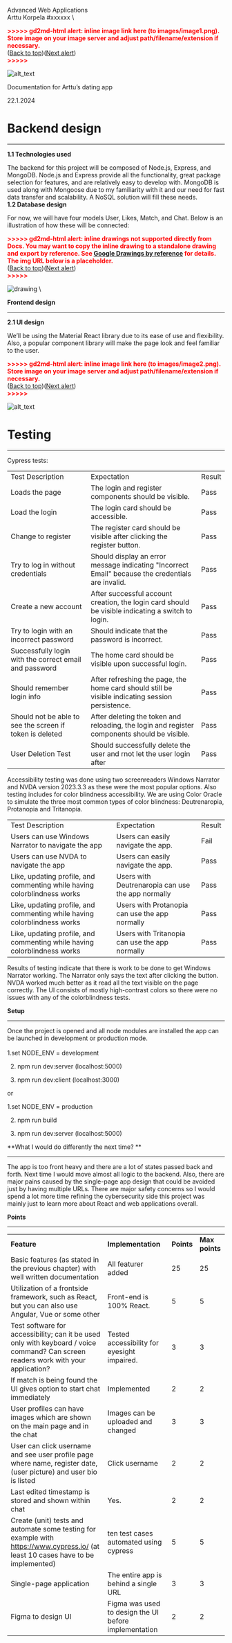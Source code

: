 

Advanced Web Applications \
Arttu Korpela #xxxxxx \


<p id="gdcalert1" ><span style="color: red; font-weight: bold">>>>>>  gd2md-html alert: inline image link here (to images/image1.png). Store image on your image server and adjust path/filename/extension if necessary. </span><br>(<a href="#">Back to top</a>)(<a href="#gdcalert2">Next alert</a>)<br><span style="color: red; font-weight: bold">>>>>> </span></p>


![alt_text](images/image1.png "image_tooltip")


Documentation for Arttu’s dating app

22.1.2024


# **Backend design**


---

**1.1 Technologies used**

The backend for this project will be composed of Node.js, Express, and MongoDB. Node.js and Express provide all the functionality, great package selection for features, and are relatively easy to develop with. MongoDB is used along with Mongoose due to my familiarity with it and our need for fast data transfer and scalability. A NoSQL solution will fill these needs. \
**1.2 Database design**

For now, we will have four models User, Likes, Match, and Chat. Below is an illustration of how these will be connected:



<p id="gdcalert2" ><span style="color: red; font-weight: bold">>>>>>  gd2md-html alert: inline drawings not supported directly from Docs. You may want to copy the inline drawing to a standalone drawing and export by reference. See <a href="https://github.com/evbacher/gd2md-html/wiki/Google-Drawings-by-reference">Google Drawings by reference</a> for details. The img URL below is a placeholder. </span><br>(<a href="#">Back to top</a>)(<a href="#gdcalert3">Next alert</a>)<br><span style="color: red; font-weight: bold">>>>>> </span></p>


![drawing](https://docs.google.com/drawings/d/12345/export/png) \


**Frontend design**

---


**2.1 UI design**

We’ll be using the Material React library due to its ease of use and flexibility. Also, a popular component library will make the page look and feel familiar to the user. 



<p id="gdcalert3" ><span style="color: red; font-weight: bold">>>>>>  gd2md-html alert: inline image link here (to images/image2.png). Store image on your image server and adjust path/filename/extension if necessary. </span><br>(<a href="#">Back to top</a>)(<a href="#gdcalert4">Next alert</a>)<br><span style="color: red; font-weight: bold">>>>>> </span></p>


![alt_text](images/image2.png "image_tooltip")


 


# **Testing**


---

Cypress tests:


<table>
  <tr>
   <td>Test Description
   </td>
   <td>Expectation
   </td>
   <td>Result
   </td>
  </tr>
  <tr>
   <td>Loads the page
   </td>
   <td>The login and register components should be visible.
   </td>
   <td>Pass
   </td>
  </tr>
  <tr>
   <td>Load the login
   </td>
   <td>The login card should be accessible.
   </td>
   <td>Pass
   </td>
  </tr>
  <tr>
   <td>Change to register
   </td>
   <td>The register card should be visible after clicking the register button.
   </td>
   <td>Pass
   </td>
  </tr>
  <tr>
   <td>Try to log in without credentials
   </td>
   <td>Should display an error message indicating "Incorrect Email" because the credentials are invalid.
   </td>
   <td>Pass
   </td>
  </tr>
  <tr>
   <td>Create a new account
   </td>
   <td>After successful account creation, the login card should be visible indicating a switch to login.
   </td>
   <td>Pass
   </td>
  </tr>
  <tr>
   <td>Try to login with an incorrect password
   </td>
   <td>Should indicate that the password is incorrect.
   </td>
   <td>Pass
   </td>
  </tr>
  <tr>
   <td>Successfully login with the correct email and password
   </td>
   <td>The home card should be visible upon successful login.
   </td>
   <td>Pass
   </td>
  </tr>
  <tr>
   <td>Should remember login info
   </td>
   <td>After refreshing the page, the home card should still be visible indicating session persistence.
   </td>
   <td>Pass
   </td>
  </tr>
  <tr>
   <td>Should not be able to see the screen if token is deleted
   </td>
   <td>After deleting the token and reloading, the login and register components should be visible.
   </td>
   <td>Pass
   </td>
  </tr>
  <tr>
   <td>User Deletion Test
   </td>
   <td>Should successfully delete the user and rnot let the user login after
   </td>
   <td>Pass
   </td>
  </tr>
</table>


Accessibility testing was done using two screenreaders Windows Narrator and NVDA version 2023.3.3 as these were the most popular options. Also testing includes for color blindness accessibility. We are using Color Oracle to simulate the three most common types of color blindness: Deutrenaropia, Protanopia and Tritanopia.


<table>
  <tr>
   <td>Test Description
   </td>
   <td>Expectation
   </td>
   <td>Result
   </td>
  </tr>
  <tr>
   <td>Users can use Windows Narrator to navigate the app
   </td>
   <td>Users can easily navigate the app.
   </td>
   <td>Fail
   </td>
  </tr>
  <tr>
   <td>Users can use NVDA to navigate the app
   </td>
   <td>Users can easily navigate the app.
   </td>
   <td>Pass
   </td>
  </tr>
  <tr>
   <td>Like, updating profile, and commenting while having colorblindness works
   </td>
   <td>Users with Deutrenaropia can use the app normally
   </td>
   <td>Pass
   </td>
  </tr>
  <tr>
   <td>Like, updating profile, and commenting while having colorblindness works
   </td>
   <td>Users with Protanopia can use the app normally
   </td>
   <td>Pass
   </td>
  </tr>
  <tr>
   <td>Like, updating profile, and commenting while having colorblindness works
   </td>
   <td>Users with Tritanopia can use the app normally
   </td>
   <td>Pass
   </td>
  </tr>
</table>


Results of testing indicate that there is work to be done to get Windows Narrator working. The Narrator only says the text after clicking the button. NVDA worked much better as it read all the text visible on the page correctly. The UI consists of mostly high-contrast colors so there were no issues with any of the colorblindness tests.

**Setup**

---


Once the project is opened and all node modules are installed the app can be launched in development or production mode.  \
 \
1.set  NODE_ENV = development

2. npm run dev:server (localhost:5000)

3.  npm run dev:client (localhost:3000)

or 

1.set  NODE_ENV = production

2. npm run build

3.  npm run dev:server (localhost:5000)

**What I would do differently the next time? **

---


The app is too front heavy and there are a lot of states passed back and forth. Next time I would move almost all logic to the backend. Also, there are major pains caused by the single-page app design that could be avoided just by having multiple URLs. There are major safety concerns so I would spend a lot more time refining the cybersecurity side this project was mainly just to learn more about React and web applications overall.

**Points**

---



<table>
  <tr>
   <td><strong>Feature</strong>
   </td>
   <td><strong>Implementation</strong>
   </td>
   <td><strong>Points</strong>
   </td>
   <td><strong>Max points</strong>
   </td>
  </tr>
  <tr>
   <td>Basic features (as stated in the previous chapter)  with well written documentation
   </td>
   <td>All featurer added
   </td>
   <td>25
   </td>
   <td>25
   </td>
  </tr>
  <tr>
   <td>Utilization of a frontside framework, such as React, but you can also use Angular, Vue or some other
   </td>
   <td>Front-end is 100% React.
   </td>
   <td>5
   </td>
   <td>5
   </td>
  </tr>
  <tr>
   <td>Test software for accessibility; can it be used only with keyboard / voice command? Can screen readers work with your application?
   </td>
   <td>Tested accessibility for eyesight impaired.
   </td>
   <td>3
   </td>
   <td>3
   </td>
  </tr>
  <tr>
   <td>If match is being found the UI gives option to start chat immediately
   </td>
   <td>Implemented
   </td>
   <td>2
   </td>
   <td>2
   </td>
  </tr>
  <tr>
   <td>User profiles can have images which are shown on the main page and in the chat
   </td>
   <td>Images can be uploaded and changed
   </td>
   <td>3
   </td>
   <td>3
   </td>
  </tr>
  <tr>
   <td>User can click username and see user profile page where name, register date, (user picture) and user bio is listed
   </td>
   <td>Click username
   </td>
   <td>2
   </td>
   <td>2
   </td>
  </tr>
  <tr>
   <td>Last edited timestamp is stored and shown within chat
   </td>
   <td>Yes.
   </td>
   <td>2
   </td>
   <td>2
   </td>
  </tr>
  <tr>
   <td>Create (unit) tests and automate some testing for example with <a href="https://www.cypress.io/">https://www.cypress.io/</a> (at least 10 cases have to be implemented)
   </td>
   <td>ten test cases automated using cypress
   </td>
   <td>5
   </td>
   <td>5
   </td>
  </tr>
  <tr>
   <td>Single-page application
   </td>
   <td>The entire app is behind a single URL
   </td>
   <td>3
   </td>
   <td>3
   </td>
  </tr>
  <tr>
   <td>Figma to design UI
   </td>
   <td>Figma was used to design the UI before implementation
   </td>
   <td>2
   </td>
   <td>2
   </td>
  </tr>
</table>
